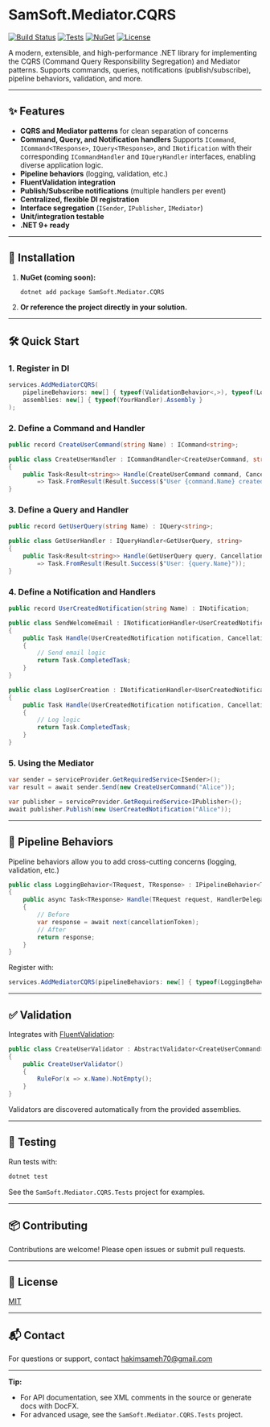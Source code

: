 # SamSoft.Mediator.CQRS

[![Build Status](https://img.shields.io/badge/build-passing-brightgreen)](https://github.com/hakimsameh/SamSoft.Mediator.CQRS)
[![Tests](https://img.shields.io/badge/tests-passing-brightgreen)](https://github.com/hakimsameh/SamSoft.Mediator.CQRS)
[![NuGet](https://img.shields.io/nuget/v/SamSoft.Mediator.CQRS.svg?cacheSeconds=600)](https://www.nuget.org/packages/SamSoft.Mediator.CQRS)
[![License](https://img.shields.io/badge/license-MIT-blue.svg)](LICENSE)


A modern, extensible, and high-performance .NET library for implementing the CQRS (Command Query Responsibility Segregation) and Mediator patterns. Supports commands, queries, notifications (publish/subscribe), pipeline behaviors, validation, and more.

---

## ✨ Features

- **CQRS and Mediator patterns** for clean separation of concerns
- **Command, Query, and Notification handlers** Supports `ICommand`, `ICommand<TResponse>`, `IQuery<TResponse>`, and `INotification` with their corresponding `ICommandHandler` and `IQueryHandler` interfaces, enabling diverse application logic.
- **Pipeline behaviors** (logging, validation, etc.)
- **FluentValidation integration**
- **Publish/Subscribe notifications** (multiple handlers per event)
- **Centralized, flexible DI registration**
- **Interface segregation** (`ISender`, `IPublisher`, `IMediator`)
- **Unit/integration testable**
- **.NET 9+ ready**

---

## 🚀 Installation

1. **NuGet (coming soon):**
   ```sh
   dotnet add package SamSoft.Mediator.CQRS
   ```
2. **Or reference the project directly in your solution.**

---

## 🛠️ Quick Start

### 1. Register in DI

```csharp
services.AddMediatorCQRS(
    pipelineBehaviors: new[] { typeof(ValidationBehavior<,>), typeof(LoggingPipelineBehavior<,>) },
    assemblies: new[] { typeof(YourHandler).Assembly }
);
```

### 2. Define a Command and Handler

```csharp
public record CreateUserCommand(string Name) : ICommand<string>;

public class CreateUserHandler : ICommandHandler<CreateUserCommand, string>
{
    public Task<Result<string>> Handle(CreateUserCommand command, CancellationToken cancellationToken = default)
        => Task.FromResult(Result.Success($"User {command.Name} created"));
}
```

### 3. Define a Query and Handler

```csharp
public record GetUserQuery(string Name) : IQuery<string>;

public class GetUserHandler : IQueryHandler<GetUserQuery, string>
{
    public Task<Result<string>> Handle(GetUserQuery query, CancellationToken cancellationToken = default)
        => Task.FromResult(Result.Success($"User: {query.Name}"));
}
```

### 4. Define a Notification and Handlers

```csharp
public record UserCreatedNotification(string Name) : INotification;

public class SendWelcomeEmail : INotificationHandler<UserCreatedNotification>
{
    public Task Handle(UserCreatedNotification notification, CancellationToken cancellationToken = default)
    {
        // Send email logic
        return Task.CompletedTask;
    }
}

public class LogUserCreation : INotificationHandler<UserCreatedNotification>
{
    public Task Handle(UserCreatedNotification notification, CancellationToken cancellationToken = default)
    {
        // Log logic
        return Task.CompletedTask;
    }
}
```

### 5. Using the Mediator

```csharp
var sender = serviceProvider.GetRequiredService<ISender>();
var result = await sender.Send(new CreateUserCommand("Alice"));

var publisher = serviceProvider.GetRequiredService<IPublisher>();
await publisher.Publish(new UserCreatedNotification("Alice"));
```

---

## 🧩 Pipeline Behaviors

Pipeline behaviors allow you to add cross-cutting concerns (logging, validation, etc.)

```csharp
public class LoggingBehavior<TRequest, TResponse> : IPipelineBehavior<TRequest, TResponse>
{
    public async Task<TResponse> Handle(TRequest request, HandlerDelegate<TResponse> next, CancellationToken cancellationToken)
    {
        // Before
        var response = await next(cancellationToken);
        // After
        return response;
    }
}
```
Register with:
```csharp
services.AddMediatorCQRS(pipelineBehaviors: new[] { typeof(LoggingBehavior<,>) }, assemblies: ...);
```

---

## ✅ Validation

Integrates with [FluentValidation](https://fluentvalidation.net/):

```csharp
public class CreateUserValidator : AbstractValidator<CreateUserCommand>
{
    public CreateUserValidator()
    {
        RuleFor(x => x.Name).NotEmpty();
    }
}
```
Validators are discovered automatically from the provided assemblies.

---

## 🧪 Testing

Run tests with:
```sh
dotnet test
```
See the `SamSoft.Mediator.CQRS.Tests` project for examples.

---

## 📦 Contributing

Contributions are welcome! Please open issues or submit pull requests.

---

## 📄 License

[MIT](LICENSE)

---

## 📬 Contact

For questions or support, contact [hakimsameh70@gmail.com](mailto:hakimsameh70@gmail.com)

---

**Tip:**  
- For API documentation, see XML comments in the source or generate docs with DocFX.
- For advanced usage, see the `SamSoft.Mediator.CQRS.Tests` project. 